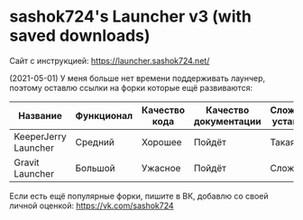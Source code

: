 # sashok724's Launcher v3 (with saved downloads)

Сайт с инструкцией: https://launcher.sashok724.net/

(2021-05-01) У меня больше нет времени поддерживать лаунчер, поэтому оставлю ссылки на форки которые ещё развиваются:

| Название | Функционал | Качество кода | Качество документации | Сложность установки | Ссылка |
|----------|------------|---------------|-----------------------|---------------------|--------|
| KeeperJerry Launcher | Средний | Хорошее | Пойдёт | Такая же | https://launcher-sashok724.keeperjerry.ru/ |
| Gravit Launcher | Большой | Ужасное | Пойдёт | Сложнее | https://launcher.gravit.pro/ |

Если есть ещё популярные форки, пишите в ВК, добавлю со своей личной оценкой: https://vk.com/sashok724
